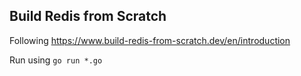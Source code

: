 ## Build Redis from Scratch

Following https://www.build-redis-from-scratch.dev/en/introduction

Run using `go run *.go`
